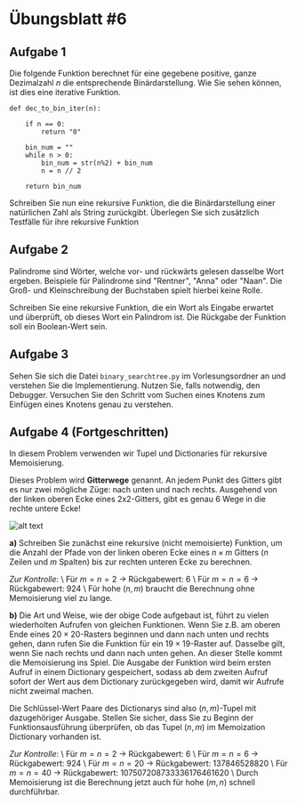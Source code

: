 # Übungsblatt #6

## Aufgabe 1

Die folgende Funktion berechnet für eine gegebene positive, ganze Dezimalzahl $n$ die entsprechende Binärdarstellung. 
Wie Sie sehen können, ist dies eine iterative Funktion.
```
def dec_to_bin_iter(n):

    if n == 0:
        return "0"

    bin_num = ""
    while n > 0:
        bin_num = str(n%2) + bin_num
        n = n // 2

    return bin_num
```

Schreiben Sie nun eine rekursive Funktion, die die Binärdarstellung einer natürlichen Zahl als String zurückgibt. 
Überlegen Sie sich zusätzlich Testfälle für ihre rekursive Funktion


## Aufgabe 2

Palindrome sind Wörter, welche vor- und rückwärts gelesen dasselbe Wort ergeben. Beispiele für Palindrome sind "Rentner", "Anna" oder "Naan". Die Groß- und Kleinschreibung der Buchstaben spielt hierbei keine Rolle. 

Schreiben Sie eine rekursive Funktion, die ein Wort als Eingabe erwartet und überprüft, ob dieses Wort ein Palindrom ist. Die Rückgabe der Funktion soll ein Boolean-Wert sein.

## Aufgabe 3

Sehen Sie sich die Datei `binary_searchtree.py` im Vorlesungsordner an und verstehen Sie die Implementierung. Nutzen Sie,
falls notwendig, den Debugger. Versuchen Sie den Schritt vom Suchen eines Knotens zum Einfügen eines Knotens genau zu 
verstehen.

## Aufgabe 4 (Fortgeschritten)
In diesem Problem verwenden wir Tupel und Dictionaries für rekursive Memoisierung. 

Dieses Problem wird **Gitterwege** genannt. An jedem Punkt des Gitters gibt es nur zwei mögliche Züge: nach unten und nach rechts. Ausgehend von der linken oberen Ecke eines 2x2-Gitters, gibt es genau 6 Wege in die rechte untere Ecke!

![alt text](https://alphacentauri32.files.wordpress.com/2012/06/problem_15.jpg)

**a)** Schreiben Sie zunächst eine rekursive (nicht memoisierte) Funktion, um die Anzahl der Pfade von der linken oberen Ecke eines $n \times m$ Gitters ($n$ Zeilen und $m$ Spalten) bis zur rechten unteren Ecke zu berechnen.

*Zur Kontrolle*: \\
Für $m=n=2$ -> Rückgabewert: 6 \\
Für $m=n=6$ -> Rückgabewert: 924 \\
Für hohe ($n, m$) braucht die Berechnung ohne Memoisierung viel zu lange.

**b)** Die Art und Weise, wie der obige Code aufgebaut ist, führt zu vielen wiederholten Aufrufen von gleichen Funktionen. Wenn Sie z.B. am oberen Ende eines $20 \times 20$-Rasters beginnen und dann nach unten und rechts gehen, dann rufen Sie die Funktion für ein $19 \times 19$-Raster auf. Dasselbe gilt, wenn Sie nach rechts und dann nach unten gehen. An dieser Stelle kommt die Memoisierung ins Spiel. Die Ausgabe der Funktion wird beim ersten Aufruf in einem Dictionary gespeichert, sodass ab dem zweiten Aufruf sofort der Wert aus dem Dictionary zurückgegeben wird, damit wir Aufrufe nicht zweimal machen. 

Die Schlüssel-Wert Paare des Dictionarys sind also $(n,m)$-Tupel mit dazugehöriger Ausgabe. Stellen Sie sicher, dass Sie zu Beginn der Funktionsausführung überprüfen, ob das Tupel $(n,m)$ im Memoization Dictionary vorhanden ist.

*Zur Kontrolle*: \\
Für $m=n=2$ -> Rückgabewert: 6 \\
Für $m=n=6$ -> Rückgabewert: 924 \\
Für $m=n=20$ -> Rückgabewert: 137846528820 \\
Für $m=n=40$ -> Rückgabewert: 107507208733336176461620 \\
Durch Memoisierung ist die Berechnung jetzt auch für hohe $(m, n)$ schnell durchführbar.

